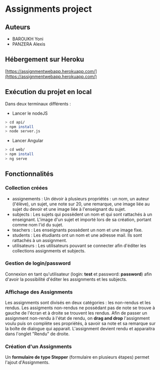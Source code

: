 # Assignments project

## Auteurs 

* BAROUKH Yoni
* PANZERA Alexis

## Hébergement sur Heroku

[https://assignmentwebapp.herokuapp.com/](https://assignmentwebapp.herokuapp.com/)

## Exécution du projet en local

Dans deux terminaux différents : 

* Lancer le nodeJS
```bash
> cd api/
> npm install
> node server.js
```

* Lancer Angular 
```bash
> cd web/
> npm install
> ng serve
```

## Fonctionnalités 

### Collection créées

* assignements : Un dévoir à plusieurs propriétés : un nom, un auteur (l'élève), un sujet, une note sur 20, une remarque, une image liée au sujet du devoir et une image liée à l'enseignant du sujet.
* subjects : Les sujets qui possèdent un nom et qui sont rattachés à un enseignant. L'image d'un sujet et importé lors de sa création, portant comme nom l'id du sujet.
* teachers : Les enseignants possèdent un nom et une image fixe.
* students : Les étudiants ont un nom et une adresse mail. Ils sont rattachés à un assignment.
* utilisateurs : Les utilisateurs pouvant se connecter afin d'éditer les collections assignments et subjects.

### Gestion de login/password

Connexion en tant qu'utilisateur (login: **test** et password: **password**) afin d'avoir la possibilité d'éditer les assignments et les subjects.
 
### Affichage des Assignments

Les assignments sont divisés en deux catégories : les non-rendus et les rendus.
Les assigments non-rendus ne possédant pas de note se trouve à gauche de l'écran et à droite se trouvent les rendus.
Afin de passer un assignment non-rendu à l'état de rendu, on **drag and drop** l'assignment voulu puis on complète ses propriétés, à savoir sa note et sa remarque sur la boîte de dialogue qui apparait. L'assignment devient rendu et apparaitra dans l'onglet "Rendu" de droite.

### Création d'un Assignments 

Un **formulaire de type Stepper** (formulaire en plusieurs étapes) permet l'ajout d'Assignments.
